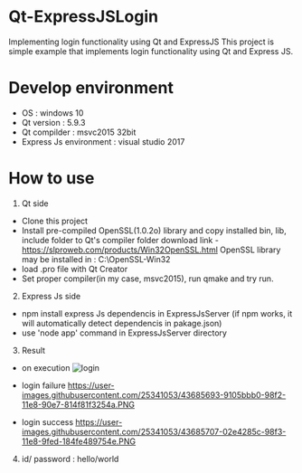 # Qt-ExpressJSLogin
Implementing login functionality using Qt and ExpressJS
This project is simple example that implements login functionality using Qt and Express JS.

# Develop environment
- OS : windows 10
- Qt version : 5.9.3
- Qt compilder : msvc2015 32bit
- Express Js environment : visual studio 2017


# How to use
1. Qt side
- Clone this project
- Install pre-compiled OpenSSL(1.0.2o) library and copy installed bin, lib, include folder to Qt's compiler folder 
  download link - https://slproweb.com/products/Win32OpenSSL.html
  OpenSSL library may be installed in : C:\OpenSSL-Win32
- load .pro file with Qt Creator
- Set proper compiler(in my case, msvc2015), run qmake and try run.

2. Express Js side
- npm install express Js dependencis in ExpressJsServer (if npm works, it will automatically detect dependencis in pakage.json)
- use 'node app' command in ExpressJsServer directory

3. Result
- on execution
![login](https://user-images.githubusercontent.com/25341053/43685661-1a508180-98f2-11e8-83bd-7479b435445e.PNG)

- login failure
https://user-images.githubusercontent.com/25341053/43685693-9105bbb0-98f2-11e8-90e7-814f81f3254a.PNG

- login success
https://user-images.githubusercontent.com/25341053/43685707-02e4285c-98f3-11e8-9fed-184fe489754e.PNG

4. id/ password : hello/world
